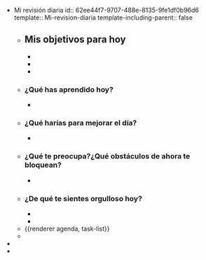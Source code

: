 - Mi revisión diaria
  id:: 62ee44f7-9707-488e-8135-9fe1df0b96d6
  template:: Mi-revision-diaria
  template-including-parent:: false
	- ## Mis objetivos para hoy
		-
		-
		-
	- ### ¿Qué has aprendido hoy?
		-
	- ### ¿Qué harías para mejorar el día?
		-
	- ### ¿Qué te preocupa?¿Qué obstáculos de ahora te bloquean?
		-
	- ### ¿De qué te sientes orgulloso hoy?
		-
		-
	- {{renderer agenda, task-list}}
	-
-
-